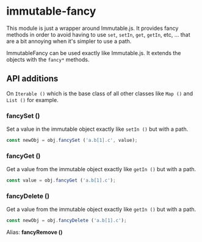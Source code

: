 
# immutable-fancy

This module is just a wrapper around Immutable.js. It provides
fancy methods in order to avoid having to use `set`, `setIn`,
`get`, `getIn`, etc, ... that are a bit annoying when it's
simpler to use a path.

ImmutableFancy can be used exactly like Immutable.js. It extends
the objects with the `fancy*` methods.

## API additions

On `Iterable ()` which is the base class of all other classes
like `Map ()` and `List ()` for example.

### **fancySet ()**

Set a value in the immutable object exactly like `setIn ()`
but with a path.

```js
const newObj = obj.fancySet ('a.b[1].c', value);
```

### **fancyGet ()**

Get a value from the immutable object exactly like `getIn ()`
but with a path.

```js
const value = obj.fancyGet ('a.b[1].c');
```

### **fancyDelete ()**

Get a value from the immutable object exactly like `getIn ()`
but with a path.

```js
const newObj = obj.fancyDelete ('a.b[1].c');
```

Alias: **fancyRemove ()**
